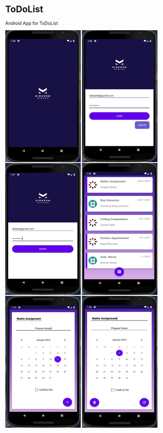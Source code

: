# ToDoList
Android App for ToDoList

<img src="https://github.com/raheez/ToDoList/blob/master/ScreenShots/splashScreen.png" width="240" height="420"> <img src="https://github.com/raheez/ToDoList/blob/master/ScreenShots/Login.png" width="240" height="420"> <img src="https://github.com/raheez/ToDoList/blob/master/ScreenShots/Signup.png" width="240" height="420"> <img src="https://github.com/raheez/ToDoList/blob/master/ScreenShots/HomeScreen.png" width="240" height="420">
<img src="https://github.com/raheez/ToDoList/blob/master/ScreenShots/AddTodo.png" width="240" height="420"> <img src="https://github.com/raheez/ToDoList/blob/master/ScreenShots/manageTodo.png" width="240" height="420">

